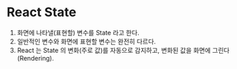 # React State

1. 화면에 나타낼(표현할) 변수를 State 라고 한다.
2. 일반적인 변수와 화면에 표현할 변수는 완전히 다르다.
3. React 는 State 의 변화(주로 값)를 자동으로 감지하고, 변화된 값을 화면에 그린다(Rendering).
